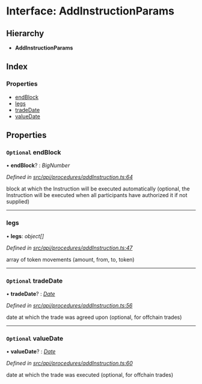 # Interface: AddInstructionParams

## Hierarchy

* **AddInstructionParams**

## Index

### Properties

* [endBlock](addinstructionparams.md#optional-endblock)
* [legs](addinstructionparams.md#legs)
* [tradeDate](addinstructionparams.md#optional-tradedate)
* [valueDate](addinstructionparams.md#optional-valuedate)

## Properties

### `Optional` endBlock

• **endBlock**? : *BigNumber*

*Defined in [src/api/procedures/addInstruction.ts:64](https://github.com/PolymathNetwork/polymesh-sdk/blob/da0f7fd7/src/api/procedures/addInstruction.ts#L64)*

block at which the Instruction will be executed automatically (optional, the Instruction will be executed when all participants have authorized it if not supplied)

___

###  legs

• **legs**: *object[]*

*Defined in [src/api/procedures/addInstruction.ts:47](https://github.com/PolymathNetwork/polymesh-sdk/blob/da0f7fd7/src/api/procedures/addInstruction.ts#L47)*

array of token movements (amount, from, to, token)

___

### `Optional` tradeDate

• **tradeDate**? : *[Date](../enums/transactionargumenttype.md#date)*

*Defined in [src/api/procedures/addInstruction.ts:56](https://github.com/PolymathNetwork/polymesh-sdk/blob/da0f7fd7/src/api/procedures/addInstruction.ts#L56)*

date at which the trade was agreed upon (optional, for offchain trades)

___

### `Optional` valueDate

• **valueDate**? : *[Date](../enums/transactionargumenttype.md#date)*

*Defined in [src/api/procedures/addInstruction.ts:60](https://github.com/PolymathNetwork/polymesh-sdk/blob/da0f7fd7/src/api/procedures/addInstruction.ts#L60)*

date at which the trade was executed (optional, for offchain trades)
